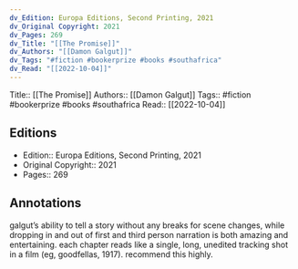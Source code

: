 ```yaml
---
dv_Edition: Europa Editions, Second Printing, 2021
dv_Original Copyright: 2021
dv_Pages: 269
dv_Title: "[[The Promise]]"
dv_Authors: "[[Damon Galgut]]"
dv_Tags: "#fiction #bookerprize #books #southafrica"
dv_Read: "[[2022-10-04]]"
---
```

Title:: [[The Promise]]
Authors:: [[Damon Galgut]]
Tags:: #fiction #bookerprize #books #southafrica
Read:: [[2022-10-04]]

## Editions
- Edition:: Europa Editions, Second Printing, 2021
- Original Copyright:: 2021
- Pages:: 269

## Annotations

galgut’s ability to tell a story without any breaks for scene changes, while dropping in and out of first and third person narration is both amazing and entertaining. each chapter reads like a single, long, unedited tracking shot in a film (eg, goodfellas, 1917). recommend this highly.